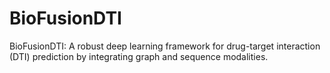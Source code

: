 # BioFusionDTI
BioFusionDTI: A robust deep learning framework for drug-target interaction (DTI) prediction by integrating graph and sequence modalities.
